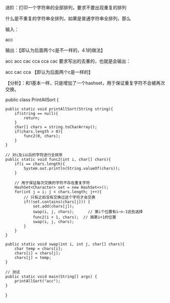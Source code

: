  进阶：打印一个字符串的全部排列，要求不要出现重复的排列

什么是不重复的字符串全排列，如果是普通字符串全排列，那么

输入：

acc

输出：【即认为后面两个c是不一样的，4.1的做法】

acc
acc
cac
cca
cca
cac
要求写出的去重的，也就是会输出：

acc
cac
cca
【即认为后面两个c是一样的】

【分析】：和1基本一样，只是增加了一个hashset，用于保证重复字符不会被再次交换。

public class PrintAllSort {
 
    public static void printAllSort(String string){
        if(string == null){
            return;
        }
        char[] chars = string.toCharArray();
        if(chars.length > 0){
            func2(0, chars);
        }
    }
 
    // 对i及i以后的字符进行全排序
    public static void func2(int i, char[] chars){
        if(i == chars.length){
            System.out.println(String.valueOf(chars));
        }
 
        // 用于保证每次交换的字符不存在重复字符
        HashSet<Character> set = new HashSet<>();
        for(int j = i; j < chars.length; j++){
            // 只有之前没有交换过这个字符才会交换
            if(!set.contains(chars[j])) {
                set.add(chars[j]);
                swap(i, j, chars);      // 第i个位置有i~n-1这些选择
                func2(i + 1, chars);  // 搞第i+1的位置
                swap(i, j, chars);
            }
        }
    }
 
    public static void swap(int i, int j, char[] chars){
        char temp = chars[i];
        chars[i] = chars[j];
        chars[j] = temp;
    }
 
    // 测试
    public static void main(String[] args) {
        printAllSort("acc");
    }
}
